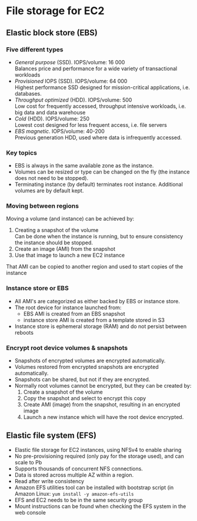 # File storage for EC2

## Elastic block store (EBS)

### Five different types

- _General purpose_ (SSD). IOPS/volume: 16 000  
  Balances price and performance for a wide variety of transactional workloads
- _Provisioned_ IOPS (SSD). IOPS/volume: 64 000  
  Highest performance SSD designed for mission-critical applications, i.e. databases.
- _Throughput optimized_ (HDD). IOPS/volume: 500  
  Low cost for frequently accessed, throughput intensive workloads, i.e. big data and data warehouse
- _Cold_ (HDD). IOPS/volume: 250  
  Lowest cost designed for less frequent access, i.e. file servers
- _EBS magnetic_. IOPS/volume: 40-200  
  Previous generation HDD, used where data is infrequently accessed.

### Key topics

- EBS is always in the same available zone as the instance.
- Volumes can be resized or type can be changed on the fly (the instance does not need to be stopped).
- Terminating instance (by default) terminates root instance. Additional volumes are by default kept.

### Moving between regions

Moving a volume (and instance) can be achieved by:

1. Creating a snapshot of the volume  
   Can be done when the instance is running, but to ensure consistency the instance should be stopped.
2. Create an image (AMI) from the snapshot
3. Use that image to launch a new EC2 instance

That AMI can be copied to another region and used to start copies of the instance

### Instance store or EBS

- All AMI's are categorized as either backed by EBS or instance store.
- The root device for instance launched from:  
  - EBS AMI is created from an EBS snapshot
  - instance store AMI is created from a template stored in S3
- Instance store is ephemeral storage (RAM) and do not persist between reboots

### Encrypt root device volumes & snapshots

- Snapshots of encrypted volumes are encrypted automatically.
- Volumes restored from encrypted snapshots are encrypted automatically.
- Snapshots can be shared, but not if they are encrypted.
- Normally root volumes cannot be encrypted, but they can be created by:
  1. Create a snapshot of the volume
  2. Copy the snapshot and select to encrypt this copy
  3. Create AMI (image) from the snapshot, resulting in an encrypted image
  4. Launch a new instance which will have the root device encrypted.

## Elastic file system (EFS)

- Elastic file storage for EC2 instances, using NFSv4 to enable sharing
- No pre-provisioning required (only pay for the storage used), and can scale to Pb
- Supports thousands of concurrent NFS connections.
- Data is stored across multiple AZ within a region.
- Read after write consistency
- Amazon EFS utilities tool can be installed with bootstrap script (in Amazon Linux: `yum install -y amazon-efs-utils`
- EFS and EC2 needs to be in the same security group
- Mount instructions can be found when checking the EFS system in the web console

